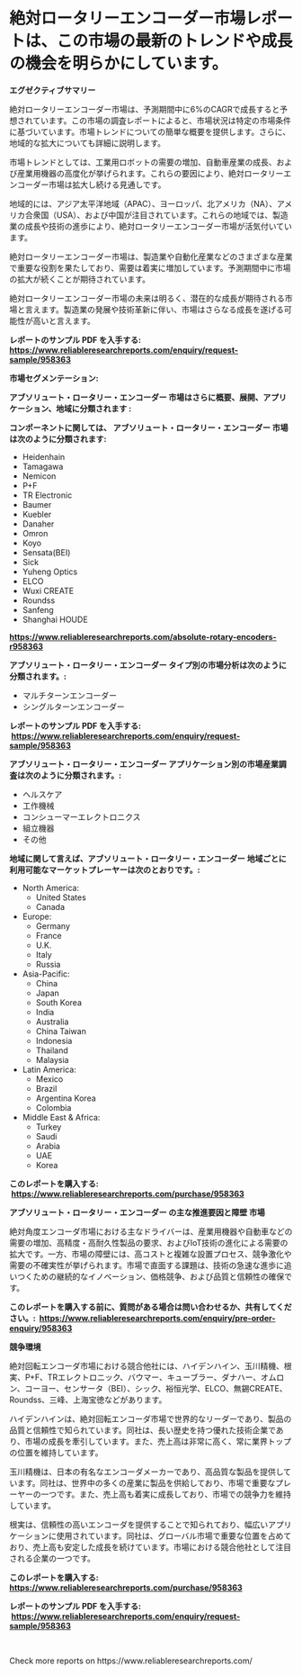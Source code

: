 <p><h1>絶対ロータリーエンコーダー市場レポートは、この市場の最新のトレンドや成長の機会を明らかにしています。</h1></p><p><strong>エグゼクティブサマリー</strong></p>
<p><p>絶対ロータリーエンコーダー市場は、予測期間中に6%のCAGRで成長すると予想されています。この市場の調査レポートによると、市場状況は特定の市場条件に基づいています。市場トレンドについての簡単な概要を提供します。さらに、地域的な拡大についても詳細に説明します。</p><p>市場トレンドとしては、工業用ロボットの需要の増加、自動車産業の成長、および産業用機器の高度化が挙げられます。これらの要因により、絶対ロータリーエンコーダー市場は拡大し続ける見通しです。</p><p>地域的には、アジア太平洋地域（APAC）、ヨーロッパ、北アメリカ（NA）、アメリカ合衆国（USA）、および中国が注目されています。これらの地域では、製造業の成長や技術の進歩により、絶対ロータリーエンコーダー市場が活気付いています。</p><p>絶対ロータリーエンコーダー市場は、製造業や自動化産業などのさまざまな産業で重要な役割を果たしており、需要は着実に増加しています。予測期間中に市場の拡大が続くことが期待されています。</p><p>絶対ロータリーエンコーダー市場の未来は明るく、潜在的な成長が期待される市場と言えます。製造業の発展や技術革新に伴い、市場はさらなる成長を遂げる可能性が高いと言えます。</p></p>
<p><strong>レポートのサンプル PDF を入手する: <a href="https://www.reliableresearchreports.com/enquiry/request-sample/958363">https://www.reliableresearchreports.com/enquiry/request-sample/958363</a></strong></p>
<p><strong>市場セグメンテーション:</strong></p>
<p><strong> アブソリュート・ロータリー・エンコーダー 市場はさらに概要、展開、アプリケーション、地域に分類されます :</strong></p>
<p><strong>コンポーネントに関しては、 アブソリュート・ロータリー・エンコーダー 市場は次のように分類されます: &nbsp;</strong></p>
<p><ul><li>Heidenhain</li><li>Tamagawa</li><li>Nemicon</li><li>P+F</li><li>TR Electronic</li><li>Baumer</li><li>Kuebler</li><li>Danaher</li><li>Omron</li><li>Koyo</li><li>Sensata(BEI)</li><li>Sick</li><li>Yuheng Optics</li><li>ELCO</li><li>Wuxi CREATE</li><li>Roundss</li><li>Sanfeng</li><li>Shanghai HOUDE</li></ul></p>
<p><strong><a href="https://www.reliableresearchreports.com/absolute-rotary-encoders-r958363">https://www.reliableresearchreports.com/absolute-rotary-encoders-r958363</a></strong></p>
<p><strong> アブソリュート・ロータリー・エンコーダー タイプ別の市場分析は次のように分類されます。:</strong></p>
<p><ul><li>マルチターンエンコーダー</li><li>シングルターンエンコーダー</li></ul></p>
<p><strong>レポートのサンプル PDF を入手する: &nbsp;<a href="https://www.reliableresearchreports.com/enquiry/request-sample/958363">https://www.reliableresearchreports.com/enquiry/request-sample/958363</a></strong></p>
<p><strong> アブソリュート・ロータリー・エンコーダー アプリケーション別の市場産業調査は次のように分類されます。:</strong></p>
<p><ul><li>ヘルスケア</li><li>工作機械</li><li>コンシューマーエレクトロニクス</li><li>組立機器</li><li>その他</li></ul></p>
<p><strong>地域に関して言えば、アブソリュート・ロータリー・エンコーダー 地域ごとに利用可能なマーケットプレーヤーは次のとおりです。:</strong></p>
<p><ul>
    <li>
        North America:
        <ul>
            <li>United States</li>
            <li>Canada</li>
        </ul>
    </li>
    <li>
        Europe:
        <ul>
            <li>Germany</li>
            <li>France</li>
            <li>U.K.</li>
            <li>Italy</li>
            <li>Russia</li>
        </ul>
    </li>
    <li>
        Asia-Pacific:
        <ul>
            <li>China</li>
            <li>Japan</li>
            <li>South Korea</li>
            <li>India</li>
            <li>Australia</li>
            <li>China Taiwan</li>
            <li>Indonesia</li>
            <li>Thailand</li>
            <li>Malaysia</li>
        </ul>
    </li>
    <li>
        Latin America:
        <ul>
            <li>Mexico</li>
            <li>Brazil</li>
            <li>Argentina Korea</li>
            <li>Colombia</li>
        </ul>
    </li>
    <li>
        Middle East & Africa:
        <ul>
            <li>Turkey</li>
            <li>Saudi</li>
            <li>Arabia</li>
            <li>UAE</li>
            <li>Korea</li>
        </ul>
    </li>
    </ul></p>
<p><strong>このレポートを購入する: &nbsp;<a href="https://www.reliableresearchreports.com/purchase/958363">https://www.reliableresearchreports.com/purchase/958363</a></strong></p>
<p><strong>アブソリュート・ロータリー・エンコーダー の主な推進要因と障壁 市場</strong></p>
<p><p>絶対角度エンコーダ市場における主なドライバーは、産業用機器や自動車などの需要の増加、高精度・高耐久性製品の要求、およびIoT技術の進化による需要の拡大です。一方、市場の障壁には、高コストと複雑な設置プロセス、競争激化や需要の不確実性が挙げられます。市場で直面する課題は、技術の急速な進歩に追いつくための継続的なイノベーション、価格競争、および品質と信頼性の確保です。</p></p>
<p><strong>このレポートを購入する前に、質問がある場合は問い合わせるか、共有してください。:&nbsp; <a href="https://www.reliableresearchreports.com/enquiry/pre-order-enquiry/958363">https://www.reliableresearchreports.com/enquiry/pre-order-enquiry/958363</a></strong></p>
<p><strong>競争環境</strong></p>
<p><p>絶対回転エンコーダ市場における競合他社には、ハイデンハイン、玉川精機、根実、P+F、TRエレクトロニック、バウマー、キューブラー、ダナハー、オムロン、コーヨー、センサータ（BEI）、シック、裕恒光学、ELCO、無錫CREATE、Roundss、三峰、上海宝徳などがあります。</p><p>ハイデンハインは、絶対回転エンコーダ市場で世界的なリーダーであり、製品の品質と信頼性で知られています。同社は、長い歴史を持つ優れた技術企業であり、市場の成長を牽引しています。また、売上高は非常に高く、常に業界トップの位置を維持しています。</p><p>玉川精機は、日本の有名なエンコーダメーカーであり、高品質な製品を提供しています。同社は、世界中の多くの産業に製品を供給しており、市場で重要なプレーヤーの一つです。また、売上高も着実に成長しており、市場での競争力を維持しています。</p><p>根実は、信頼性の高いエンコーダを提供することで知られており、幅広いアプリケーションに使用されています。同社は、グローバル市場で重要な位置を占めており、売上高も安定した成長を続けています。市場における競合他社として注目される企業の一つです。</p></p>
<p><strong>このレポートを購入する: &nbsp; <a href="https://www.reliableresearchreports.com/purchase/958363">https://www.reliableresearchreports.com/purchase/958363</a></strong></p>
<p><strong>レポートのサンプル PDF を入手する: &nbsp;<a href="https://www.reliableresearchreports.com/enquiry/request-sample/958363">https://www.reliableresearchreports.com/enquiry/request-sample/958363</a></strong><strong></strong></p>
<p>&nbsp;</p>
<p>Check more reports on https://www.reliableresearchreports.com/</p>